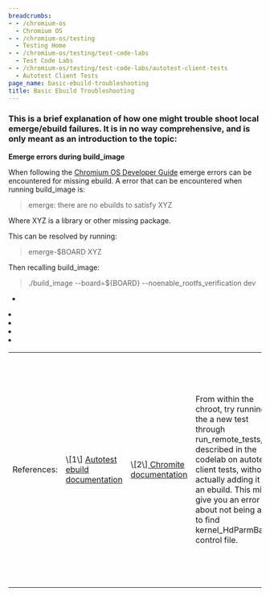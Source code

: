 ```yaml
---
breadcrumbs:
- - /chromium-os
  - Chromium OS
- - /chromium-os/testing
  - Testing Home
- - /chromium-os/testing/test-code-labs
  - Test Code Labs
- - /chromium-os/testing/test-code-labs/autotest-client-tests
  - Autotest Client Tests
page_name: basic-ebuild-troubleshooting
title: Basic Ebuild Troubleshooting
---
```


### This is a brief explanation of how one might trouble shoot local emerge/ebuild failures. It is in no way comprehensive, and is only meant as an introduction to the topic:

**Emerge errors during build_image**

When following the [Chromium OS Developer Guide](/chromium-os/developer-guide)
emerge errors can be encountered for missing ebuild. A error that can be
encountered when running build_image is:

> emerge: there are no ebuilds to satisfy XYZ

Where XYZ is a library or other missing package.

This can be resolved by running:

> emerge-$BOARD XYZ

Then recalling build_image:

> ./build_image --board=${BOARD} --noenable_rootfs_verification dev

<table>
<tr>

<td>References:</td>

<td> \[1\] <a
href="http://www.chromium.org/chromium-os/testing/autotest-user-doc">Autotest
ebuild documentation</a></td>

<td> \[2\]<a
href="http://www.chromium.org/chromium-os/developer-guide/chromite-shell-quick-start">
Chromite documentation</a></td>

<td>From within the chroot, try running the a new test through run_remote_tests,
as described in the codelab on autotest client tests, without actually adding it
to an ebuild. This might give you an error about not being able to find
kernel_HdParmBasic’s control file.</td>

<td>To resolve this, from within chroot:</td>

<td>1. Find the package with autotest tests:</td>

<td>emerge --search autotest | grep tests</td>

<td>2. Dry emerge it and look for your test in the output:</td>

<td>emerge-lumpy -pv chromeos-base/autotest-tests</td>

<td> ==Two things to note:==</td>

<td> a. The first line will say something like:
“chromeos-base/autotest-tests-0.0.1-r3531“</td>

<td> This means it’s emerging the r3531 ebuild. </td>

<td> Since we would like it to use our local bits, we need to cros_workon the
package.</td>

<td> b. You will not find kernel_HdParmBasic in the output.</td>

<td>3. cros_workon the appropriate package:</td>

<td> cros_workon --board=&lt;board name&gt; start &lt;package name&gt;</td>

<td> eg: cros_workon --board=lumpy start autotest-tests</td>

<td> emerge the package: emerge-&lt;board name&gt; &lt;package name&gt;</td>

<td> eg: emerge-lumpy -pv chromeos-base/autotest-tests</td>

<td> ==Two things to note:==</td>

<td> a. The first line will say something like:</td>

<td>“chromeos-base/autotest-tests-9999”</td>

<td> This is good, it means it’s pulling local bits.</td>

<td> b. You still will not find kernel_HdParmBasic in the output.</td>

<td> This is because your new test hasn’t been added to the ebuild yet.</td>

<td>4. Edit the ebuild to include your test:</td>

<td> Find the ebuild file: find -iname “autotest-tests-9999.ebuild” from
src/third_party/. </td>

<td> a. It will most probably point you to:</td>

<td>
third_party/chromiumos-overlay/chromeos-base/autotest-tests/autotest-tests-9999.ebuild.
</td>

<td> b. open this file and add “+test_kernel_HdParmBasic” in the IUSE_TESTS
section.</td>

<td>5. Emerge the new folder:</td>

<td> a. Make sure you’re cros_working on the right packages:</td>

<td> cros_workon --board=lumpy list</td>

<td> should show autotest_tests</td>

<td> b. Make sure the emerge will touch kernel_HdParmBasic:</td>

<td> emerge-lumpy -pv chromeos-base/autotest-tests | grep
kernel_HdParmBasic</td>

<td> c. Actual emerge:</td>

<td> emerge-lumpy chromeos-base/autotest-tests</td>

<td>6. Check the staging area for your new test:</td>

<td> eg: ls
/build/lumpy/usr/local/autotest/client/site_tests/kernel_HdParmBasic</td>

<td>7. Re-run the run_remote command and look for the results directory:</td>

<td> you should see a line like:</td>

<td> &gt;&gt;&gt; Details stored under /tmp/run_remote_tests.KTQ4</td>
<td> Alternatively, you can specify your own results directory using
‘--results_dir_root’. </td>

<td>Some common ebuilds to cros_workon and emerge: </td>

*   <td>autotest-all (Meta ebuild for all packages providing tests),
            </td>
*   <td>autotest-factory (Autotest Factory tests), </td>
*   <td>autotest-chrome (Autotest tests that require chrome_test or
            pyauto deps), </td>
*   <td>autotest-tests (Pure Autotest tests), </td>
*   <td>autotest (Autotest scripts and tools).</td>

<td>If you have come this far, you may also be interested in reading the
autotest client tests <a
href="/chromium-os/testing/test-code-labs/autotest-client-tests">codelab</a>.</td>

<td><b>Access Violation Errors when Emerging</b></td>

<td>When you're attempting to include a file from another project, for example
#include &lt;shill/net/rtnl_handler.h&gt; Your build may fail with access
violations, e.g. ... arc-networkd-9999: \[0/3\] CXX
obj/arc/network/arc-networkd.manager.o \* ACCESS DENIED: open_rd:
/mnt/host/source/src/platform2/shill/net/rtnl_listener.h arc-networkd-9999: \*
ACCESS DENIED: open_rd: /mnt/host/source/src/platform2/shill/net/shill_export.h
arc-networkd-9999: \* ACCESS DENIED: open_rd:
/mnt/host/source/src/platform2/shill/net/rtnl_listener.h arc-networkd-9999: \*
ACCESS DENIED: open_rd: /mnt/host/source/src/platform2/shill/net/shill_export.h
arc-networkd-9999: arc-networkd-9999: \[1/3\] CXX
obj/arc/network/arc-networkd.manager.o arc-networkd-9999: FAILED:
obj/arc/network/arc-networkd.manager.o The proper way to handle this is to make
sure that the ebuild for the package you are including a file from (in this
case, shill), is installing the necessary headers to /usr/include. This should
look like: src_install() {    # ...   insinto /usr/include/\[package_name\]
doins header_one.h      doins header_two.h      # ... }</td>

<td>Notably, it is <b>incorrect</b> to add the package name you are depending on
to your package's ebuild under CROS_WORKON_SUBTREE.</td>

</tr>
</table>
